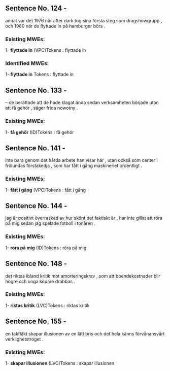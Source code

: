 ## Sentence No. 124 - 
annat var det 1976 när after dark tog sina första steg som dragshowgrupp , och 1980 när de flyttade in på hamburger börs . 
### Existing MWEs: 
1- **flyttade in** (VPC)Tokens : 
flyttade
in

### Identified MWEs: 
1- **flyttade in** Tokens : 
flyttade
in

## Sentence No. 133 - 
– de berättade att de hade klagat ända sedan verksamheten började utan att få gehör , säger frida nowotny . 
### Existing MWEs: 
1- **få gehör** (ID)Tokens : 
få
gehör

## Sentence No. 141 - 
inte bara genom det hårda arbete han visar här , utan också som center i frölundas förstakedja , som har fått i gång maskineriet ordentligt . 
### Existing MWEs: 
1- **fått i gång** (VPC)Tokens : 
fått
i
gång

## Sentence No. 144 - 
jag är positivt överraskad av hur skönt det faktiskt är , har inte gillat att röra på mig sedan jag spelade fotboll i tonåren . 
### Existing MWEs: 
1- **röra på mig** (ID)Tokens : 
röra
på
mig

## Sentence No. 148 - 
det riktas ibland kritik mot amorteringskrav , som att boendekostnader blir högre och unga köpare drabbas . 
### Existing MWEs: 
1- **riktas kritik** (LVC)Tokens : 
riktas
kritik

## Sentence No. 155 - 
en takfläkt skapar illusionen av en lätt bris och det hela känns förvånansvärt verklighetstroget . 
### Existing MWEs: 
1- **skapar illusionen** (LVC)Tokens : 
skapar
illusionen

